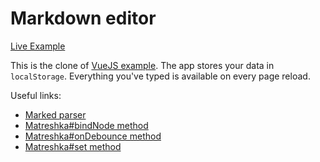 # Markdown editor

[Live Example](http://matreshkajs.github.io/matreshka_examples/treeview/)

This is the clone of [VueJS example](http://vuejs.org/examples/index.html). The app stores your data in ``localStorage``. Everything you've typed is available on every page reload.

Useful links:
- [Marked parser](https://github.com/chjj/marked)
- [Matreshka#bindNode method](http://matreshka.io/#!Matreshka-bindNode)
- [Matreshka#onDebounce method](http://matreshka.io/#!Matreshka-onDebounce)
- [Matreshka#set method](http://matreshka.io/#!Matreshka-set)

